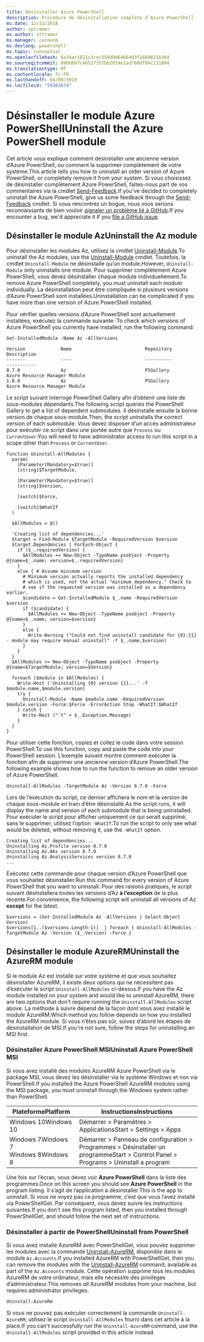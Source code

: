 ```yaml
---
title: Désinstaller Azure PowerShell
description: Procédure de désinstallation complète d’Azure PowerShell
ms.date: 12/13/2018
author: sptramer
ms.author: sttramer
ms.manager: carmonm
ms.devlang: powershell
ms.topic: conceptual
ms.openlocfilehash: 6a34ac1821c3cec359d0d64664d3f1689621b304
ms.sourcegitcommit: 89066b7c4b527357bb2024e1ad708df84c131804
ms.translationtype: HT
ms.contentlocale: fr-FR
ms.lasthandoff: 04/09/2019
ms.locfileid: "59363674"
---
```

# <a name="uninstall-the-azure-powershell-module"></a><span data-ttu-id="e5ad0-103">Désinstaller le module Azure PowerShell</span><span class="sxs-lookup"><span data-stu-id="e5ad0-103">Uninstall the Azure PowerShell module</span></span>

<span data-ttu-id="e5ad0-104">Cet article vous explique comment désinstaller une ancienne version d’Azure PowerShell, ou comment la supprimer complètement de votre système.</span><span class="sxs-lookup"><span data-stu-id="e5ad0-104">This article tells you how to uninstall an older version of Azure PowerShell, or completely remove it from your system.</span></span> <span data-ttu-id="e5ad0-105">Si vous choisissez de désinstaller complètement Azure PowerShell, faites-nous part de vos commentaires via la cmdlet [Send-Feedback](/powershell/module/az.accounts/send-feedback).</span><span class="sxs-lookup"><span data-stu-id="e5ad0-105">If you've decided to completely uninstall the Azure PowerShell, give us some feedback through the [Send-Feedback](/powershell/module/az.accounts/send-feedback) cmdlet.</span></span>
<span data-ttu-id="e5ad0-106">Si vous rencontrez un bogue, nous vous serions reconnaissants de bien vouloir [signaler un problème lié à GitHub](https://github.com/azure/azure-powershell/issues).</span><span class="sxs-lookup"><span data-stu-id="e5ad0-106">If you encounter a bug, we'd appreciate it if you [file a GitHub issue](https://github.com/azure/azure-powershell/issues).</span></span>

## <a name="uninstall-the-az-module"></a><span data-ttu-id="e5ad0-107">Désinstaller le module Az</span><span class="sxs-lookup"><span data-stu-id="e5ad0-107">Uninstall the Az module</span></span>

<span data-ttu-id="e5ad0-108">Pour désinstaller les modules Az, utilisez la cmdlet [Uninstall-Module](/powershell/module/powershellget/uninstall-module).</span><span class="sxs-lookup"><span data-stu-id="e5ad0-108">To uninstall the Az modules, use the [Uninstall-Module](/powershell/module/powershellget/uninstall-module) cmdlet.</span></span> <span data-ttu-id="e5ad0-109">Toutefois, la cmdlet `Uninstall-Module` ne désinstalle qu’un module.</span><span class="sxs-lookup"><span data-stu-id="e5ad0-109">However, `Uninstall-Module` only uninstalls one module.</span></span> <span data-ttu-id="e5ad0-110">Pour supprimer complètement Azure PowerShell, vous devez désinstaller chaque module individuellement.</span><span class="sxs-lookup"><span data-stu-id="e5ad0-110">To remove Azure PowerShell completely, you must uninstall each module individually.</span></span> <span data-ttu-id="e5ad0-111">La désinstallation peut être compliquée si plusieurs versions d’Azure PowerShell sont installées.</span><span class="sxs-lookup"><span data-stu-id="e5ad0-111">Uninstallation can be complicated if you have more than one version of Azure PowerShell installed.</span></span>

<span data-ttu-id="e5ad0-112">Pour vérifier quelles versions d’Azure PowerShell sont actuellement installées, exécutez la commande suivante :</span><span class="sxs-lookup"><span data-stu-id="e5ad0-112">To check which versions of Azure PowerShell you currently have installed, run the following command:</span></span>

```powershell-interactive
Get-InstalledModule -Name Az -AllVersions
```

```output
Version             Name                           Repository           Description
-------             ----                           ----------           -----------
0.7.0               Az                             PSGallery            Azure Resource Manager Module
1.0.0               Az                             PSGallery            Azure Resource Manager Module
```

<span data-ttu-id="e5ad0-113">Le script suivant interroge PowerShell Gallery afin d’obtenir une liste de sous-modules dépendants.</span><span class="sxs-lookup"><span data-stu-id="e5ad0-113">The following script queries the PowerShell Gallery to get a list of dependent submodules.</span></span> <span data-ttu-id="e5ad0-114">Il désinstalle ensuite la bonne version de chaque sous-module.</span><span class="sxs-lookup"><span data-stu-id="e5ad0-114">Then, the script uninstalls the correct version of each submodule.</span></span> <span data-ttu-id="e5ad0-115">Vous devez disposer d’un accès administrateur pour exécuter ce script dans une portée autre que `Process` ou `CurrentUser`.</span><span class="sxs-lookup"><span data-stu-id="e5ad0-115">You will need to have administrator access to run this script in a scope other than `Process` or `CurrentUser`.</span></span>

```powershell-interactive
function Uninstall-AllModules {
  param(
    [Parameter(Mandatory=$true)]
    [string]$TargetModule,

    [Parameter(Mandatory=$true)]
    [string]$Version,

    [switch]$Force,

    [switch]$WhatIf
  )
  
  $AllModules = @()
  
  'Creating list of dependencies...'
  $target = Find-Module $TargetModule -RequiredVersion $version
  $target.Dependencies | ForEach-Object {
    if ($_.requiredVersion) {
      $AllModules += New-Object -TypeName psobject -Property @{name=$_.name; version=$_.requiredVersion}
    }
    else { # Assume minimum version
      # Minimum version actually reports the installed dependency
      # which is used, not the actual "minimum dependency." Check to
      # see if the requested version was installed as a dependency earlier.
      $candidate = Get-InstalledModule $_.name -RequiredVersion $version
      if ($candidate) {
        $AllModules += New-Object -TypeName psobject -Property @{name=$_.name; version=$version}
      }
      else {
        Write-Warning ("Could not find uninstall candidate for {0}:{1} - module may require manual uninstall" -f $_.name,$version)
      }
    }
  }
  $AllModules += New-Object -TypeName psobject -Property @{name=$TargetModule; version=$Version}

  foreach ($module in $AllModules) {
    Write-Host ('Uninstalling {0} version {1}...' -f $module.name,$module.version)
    try {
      Uninstall-Module -Name $module.name -RequiredVersion $module.version -Force:$Force -ErrorAction Stop -WhatIf:$WhatIf
    } catch {
      Write-Host ("`t" + $_.Exception.Message)
    }
  }
}
```

<span data-ttu-id="e5ad0-116">Pour utiliser cette fonction, copiez et collez le code dans votre session PowerShell.</span><span class="sxs-lookup"><span data-stu-id="e5ad0-116">To use this function, copy and paste the code into your PowerShell session.</span></span> <span data-ttu-id="e5ad0-117">L’exemple suivant montre comment exécuter la fonction afin de supprimer une ancienne version d’Azure PowerShell.</span><span class="sxs-lookup"><span data-stu-id="e5ad0-117">The following example shows how to run the function to remove an older version of Azure PowerShell.</span></span>

```powershell-interactive
Uninstall-AllModules -TargetModule Az -Version 0.7.0 -Force
```

<span data-ttu-id="e5ad0-118">Lors de l’exécution du script, ce dernier affichera le nom et la version de chaque sous-module en train d’être désinstallé.</span><span class="sxs-lookup"><span data-stu-id="e5ad0-118">As the script runs, it will display the name and version of each submodule that is being uninstalled.</span></span> <span data-ttu-id="e5ad0-119">Pour exécuter le script pour afficher uniquement ce qui serait supprimé, sans le supprimer, utilisez l’option `-WhatIf`.</span><span class="sxs-lookup"><span data-stu-id="e5ad0-119">To run the script to only see what would be deleted, without removing it, use the `-WhatIf` option.</span></span>

```output
Creating list of dependencies...
Uninstalling Az.Profile version 0.7.0
Uninstalling Az.Aks version 0.7.0
Uninstalling Az.AnalysisServices version 0.7.0
...
```

<span data-ttu-id="e5ad0-120">Exécutez cette commande pour chaque version d’Azure PowerShell que vous souhaitez désinstaller.</span><span class="sxs-lookup"><span data-stu-id="e5ad0-120">Run this command for every version of Azure PowerShell that you want to uninstall.</span></span> <span data-ttu-id="e5ad0-121">Pour des raisons pratiques, le script suivant désinstallera toutes les versions d’Az __à l’exception__ de la plus récente.</span><span class="sxs-lookup"><span data-stu-id="e5ad0-121">For convenience, the following script will uninstall all versions of Az __except__ for the latest.</span></span>

```powershell-interactive
$versions = (Get-InstalledModule Az -AllVersions | Select-Object Version)
$versions[1..($versions.Length-1)]  | foreach { Uninstall-AllModules -TargetModule Az -Version ($_.Version) -Force }
```

## <a name="uninstall-the-azurerm-module"></a><span data-ttu-id="e5ad0-122">Désinstaller le module AzureRM</span><span class="sxs-lookup"><span data-stu-id="e5ad0-122">Uninstall the AzureRM module</span></span>

<span data-ttu-id="e5ad0-123">Si le module Az est installé sur votre système et que vous souhaitez désinstaller AzureRM, il existe deux options qui ne nécessitent pas d’exécuter le script `Uninstall-AllModules` ci-dessus.</span><span class="sxs-lookup"><span data-stu-id="e5ad0-123">If you have the Az module installed on your system and would like to uninstall AzureRM, there are two options that don't require running the `Uninstall-AllModules` script above.</span></span> <span data-ttu-id="e5ad0-124">La méthode à suivre dépend de la façon dont vous avez installé le module AzureRM.</span><span class="sxs-lookup"><span data-stu-id="e5ad0-124">Which method you follow depends on how you installed the AzureRM module.</span></span>
<span data-ttu-id="e5ad0-125">Si vous n’êtes pas sûr, suivez d’abord les étapes de désinstallation de MSI.</span><span class="sxs-lookup"><span data-stu-id="e5ad0-125">If you're not sure, follow the steps for uninstalling an MSI first.</span></span>

### <a name="uninstall-azure-powershell-msi"></a><span data-ttu-id="e5ad0-126">Désinstaller Azure PowerShell MSI</span><span class="sxs-lookup"><span data-stu-id="e5ad0-126">Uninstall Azure PowerShell MSI</span></span>

<span data-ttu-id="e5ad0-127">Si vous avez installé des modules AzureRM Azure PowerShell via le package MSI, vous devez les désinstaller via le système Windows et non via PowerShell.</span><span class="sxs-lookup"><span data-stu-id="e5ad0-127">If you installed the Azure PowerShell AzureRM modules using the MSI package, you must uninstall through the Windows system rather than PowerShell.</span></span>

| <span data-ttu-id="e5ad0-128">Plateforme</span><span class="sxs-lookup"><span data-stu-id="e5ad0-128">Platform</span></span> | <span data-ttu-id="e5ad0-129">Instructions</span><span class="sxs-lookup"><span data-stu-id="e5ad0-129">Instructions</span></span> |
|----------|--------------|
| <span data-ttu-id="e5ad0-130">Windows 10</span><span class="sxs-lookup"><span data-stu-id="e5ad0-130">Windows 10</span></span> | <span data-ttu-id="e5ad0-131">Démarrer > Paramètres > Applications</span><span class="sxs-lookup"><span data-stu-id="e5ad0-131">Start > Settings > Apps</span></span> |
| <span data-ttu-id="e5ad0-132">Windows 7</span><span class="sxs-lookup"><span data-stu-id="e5ad0-132">Windows 7</span></span> </br><span data-ttu-id="e5ad0-133">Windows 8</span><span class="sxs-lookup"><span data-stu-id="e5ad0-133">Windows 8</span></span> | <span data-ttu-id="e5ad0-134">Démarrer > Panneau de configuration > Programmes > Désinstaller un programme</span><span class="sxs-lookup"><span data-stu-id="e5ad0-134">Start > Control Panel > Programs > Uninstall a program</span></span> |

<span data-ttu-id="e5ad0-135">Une fois sur l’écran, vous devez voir __Azure PowerShell__ dans la liste des programmes.</span><span class="sxs-lookup"><span data-stu-id="e5ad0-135">Once on this screen you should see __Azure PowerShell__ in the program listing.</span></span> <span data-ttu-id="e5ad0-136">Il s’agit de l’application à désinstaller.</span><span class="sxs-lookup"><span data-stu-id="e5ad0-136">This is the app to uninstall.</span></span> <span data-ttu-id="e5ad0-137">Si vous ne voyez pas ce programme, c’est que vous l’avez installé via PowerShellGet. Par conséquent, vous devez suivre les instructions suivantes.</span><span class="sxs-lookup"><span data-stu-id="e5ad0-137">If you don't see this program listed, then you installed through PowerShellGet, and should follow the next set of instructions.</span></span>

### <a name="uninstall-from-powershell"></a><span data-ttu-id="e5ad0-138">Désinstaller à partir de PowerShell</span><span class="sxs-lookup"><span data-stu-id="e5ad0-138">Uninstall from PowerShell</span></span>

<span data-ttu-id="e5ad0-139">Si vous avez installé AzureRM avec PowerShellGet, vous pouvez supprimer les modules avec la commande [Uninstall-AzureRM](/powershell/module/az.accounts/uninstall-azurerm), disponible dans le module `Az.Accounts`.</span><span class="sxs-lookup"><span data-stu-id="e5ad0-139">If you installed AzureRM with PowerShellGet, then you can remove the modules with the [Uninstall-AzureRM](/powershell/module/az.accounts/uninstall-azurerm) command, available as part of the `Az.Accounts` module.</span></span> <span data-ttu-id="e5ad0-140">Cette opération supprime _tous_ les modules AzureRM de votre ordinateur, mais elle nécessite des privilèges d’administrateur.</span><span class="sxs-lookup"><span data-stu-id="e5ad0-140">This removes _all_ AzureRM modules from your machine, but requires administrator privileges.</span></span>

```powershell-interactive
Uninstall-AzureRm
```

<span data-ttu-id="e5ad0-141">Si vous ne pouvez pas exécuter correctement la commande `Uninstall-AzureRM`, utilisez le script `Uninstall-AllModules` fourni dans cet article à la place.</span><span class="sxs-lookup"><span data-stu-id="e5ad0-141">If you can't successfully run the `Uninstall-AzureRM` command, use the `Uninstall-AllModules` script provided in this article instead.</span></span>